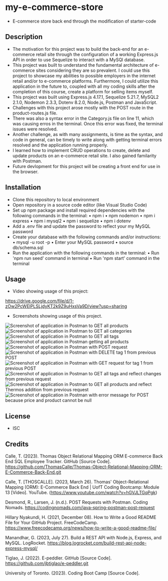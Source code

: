 # my-e-commerce-store
- E-commerce store back end through the modification of starter-code

## Description
- The motivation for this project was to build the back-end for an e-commerce retail site through the configuration of a working Express.js API in order to use Sequelize to interact with a MySQl database. 
- This project was built to understand the fundamental architecture of e-commerce sites considering they are so prevalent. I could use this project to showcase my abilities to possible employers in the internet retail and/or to e-commerce platforms. Furthermore, I could utilize this application in the future to, coupled with all my coding skills after the completion of this course, create a platform for selling items myself. 
- This project was built using Express.js 4.17.1, Sequelize 5.21.7, MySQL2 2.1.0, Nodemon 2.3.3, Dotenv 8.2.0, Node.js, Postman and JavaScript.
- Challenges with this project arose mostly with the POST route in the product-routes.js file.
- There was also a syntax error in the Category.js file on line 11, which was causing erros in the terminal. Once this error was fixed, the terminal issues were resolved. 
- Another challenge, as with many assignments, is time as the syntax, and code in general, can be timely to write along with getting terminal errors resolved and the application running properly. 
- I learned how to implement CRUD operations to create, delete and update products on an e-commerce retail site. I also gained familarity with Postman. 
- Future devlopment for this project will be creating a front end for use in the browser.

## Installation
- Clone this repository to local environment
- Open repository in a source code editor (like Visual Studio Code)
- Set up npm package and install required dependencies with the following commands in the terminal:
    • npm i
    • npm nodemon
    • npm i express
    • npm i mysql2
    • npm i sequelize
    • npm i dotenv
- Add a .env file and update the password to reflect your my MySQL password
- Create your database with the following commands and/or instructions: 
    • mysql -u root -p 
    • Enter your MySQL password
    • source db/schema.sql 
- Run the application with the following commands in the terminal:
    • Run 'npm run seed' command in terminal 
    • Run 'npm start' command in the terminal  

## Usage
- Video showing usage of this project:

https://drive.google.com/file/d/1-zOw2PcWElPLSLjdyKT2k9Z9uHxsVa9D/view?usp=sharing

- Screenshots showing usage of this project.

![Screenshot of application in Postman to GET all products](images/screenshot1.png)
![Screenshot of application in Postman to GET all categories](images/screenshot2.png)
![Screenshot of application in Postman to GET all tags](images/screenshot3.png)
![Screenshot of application in Postman getting all products](images/screenshot4.png)
![Screenshot of application in Postman with POST request](images/screenshot5.png)
![Screenshot of application in Postman with DELETE tag 1 from previous POST](images/screenshot6.png)
![Screenshot of application in Postman with GET request for tag 1 from previous POST](images/screenshot7.png)
![Screenshot of application in Postman to GET all tags and reflect changes from previous request](images/screenshot8.png)
![Screenshot of application in Postman to GET all products and reflect Thermos addition from previous request ](images/screenshot9.png)
![Screenshot of application in Postman with error message for POST because price and product cannot be null](images/screenshot10.png)

## License 
- ISC

## Credits

Calle, T. (2023). Thomas Object Relational Mapping ORM E-commerce Back End SQL Employee Tracker. GitHub [Source Code]. https://github.com/ThomasCalle/Thomas-Object-Relational-Mapping-ORM-E-Commerce-Back-End.git

Calle, T. [THOSCALLE]. (2023, March 26). Thomas' Object-Relational Mapping (ORM): E-Commerce Back End | UofT Coding Bootcamp: Module 13 [Video]. YouTube. (https://www.youtube.com/watch?v=hGVJLTGqPgk)

Desmond, R., Larsen, J. (n.d.). POST Requests with Postman. Coding Nomads.  https://codingnomads.com/java-spring-postman-post-request

Hillary Nyakundi, H. (2021, December 08). How to Write a Good README File for Your GitHub Project. FreeCodeCamp. https://www.freecodecamp.org/news/how-to-write-a-good-readme-file/

Manandhar, G. (2023, July 27). Build a REST API with Node.js, Express, and MySQL. LogRocket. https://blog.logrocket.com/build-rest-api-node-express-mysql/

Tiglao, J. (2022). E-peddler. GitHub [Source Code]. https://github.com/jbtiglao/e-peddler.git

University of Toronto. (2023). Coding Boot Camp [Source Code].
